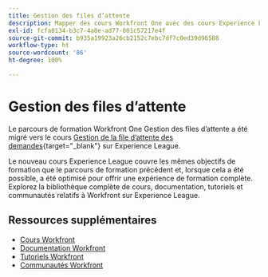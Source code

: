 ```yaml
---
title: Gestion des files d’attente
description: Mapper des cours Workfront One avec des cours Experience League
exl-id: fcfa0134-b3c7-4a8e-ad77-001c57217e4f
source-git-commit: b935a19923a26cb2152c7ebc7df7c0ed39d96588
workflow-type: ht
source-wordcount: '86'
ht-degree: 100%

---
```


# Gestion des files d’attente

Le parcours de formation Workfront One Gestion des files d’attente a été migré vers le cours [Gestion de la file d’attente des demandes](https://experienceleague.adobe.com/?recommended=Workfront-U-1-2022.1.request-queues){target="_blank"} sur Experience League.

Le nouveau cours Experience League couvre les mêmes objectifs de formation que le parcours de formation précédent et, lorsque cela a été possible, a été optimisé pour offrir une expérience de formation complète.  Explorez la bibliothèque complète de cours, documentation, tutoriels et communautés relatifs à Workfront sur Experience League.

## Ressources supplémentaires

* [Cours Workfront](https://experienceleague.adobe.com/?lang=fr&amp;Solution=Workfront#courses)
* [Documentation Workfront](https://experienceleague.adobe.com/docs/workfront.html?lang=fr)
* [Tutoriels Workfront](https://experienceleague.adobe.com/docs/workfront-learn/tutorials-workfront/home.html?lang=fr)
* [Communautés Workfront](https://experienceleaguecommunities.adobe.com/t5/workfront/ct-p/workfront)
